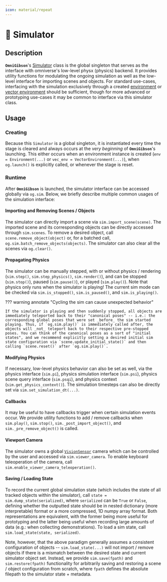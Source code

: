 ```yaml
---
icon: material/repeat
---
```


# 🔁 **Simulator**

## Description

**`OmniGibson`**'s [Simulator](../reference/simulator.html) class is the global singleton that serves as the interface with omniverse's low-level physx (physics) backend. It provides utility functions for modulating the ongoing simulation as well as the low-level interface for importing scenes and objects. For standard use-cases, interfacing with the simulation exclusively through a created [environment](./environments.md) or [vector environment](./vector_environments.md) should be sufficient, though for more advanced or prototyping use-cases it may be common to interface via this simulator class.

## Usage

### Creating

Because this `Simulator` is a global singleton, it is instantiated every time the stage is cleared and always occurs at the _very beginning_ of **`OmniGibson`**'s launching. This either occurs when an environment instance is created (`env = Environment(...)` or `vec_env = VectorEnvironment(...)`), when `og.launch()` is explicitly called, or whenever the stage is reset.

### Runtime

After **`OmniGibson`** is launched, the simulator interface can be accessed globally via `og.sim`. Below, we briefly describe multiple common usages of the simulation interface:

#### Importing and Removing Scenes / Objects
The simulator can directly import a scene via `sim.import_scene(scene)`. The imported scene and its corresponding objects can be directly accessed through `sim.scenes`. To remove a desired object, call `scene.remove_object(object)` or, for a batched call, `og.sim.batch_remove_objects(objects)`. The simulator can also clear all the scenes via `og.clear()`.

#### Propagating Physics
The simulator can be manually stepped, with or without physics / rendering (`sim.step()`, `sim.step_physics()`, `sim.render()`), and can be stopped (`sim.stop()`), paused (`sim.pause()`), or played (`sim.play()`). Note that physics only runs when the simulator is playing! The current sim mode can be checked via `sim.is_stopped()`, `sim.is_paused()`, and `sim.is_playing()`.

??? warning annotate "Cycling the sim can cause unexpected behavior"

    If the simulator is playing and then suddenly stopped, all objects are immediately teleported back to their "canonical poses" -- i.e.: the corresponding global poses that were set _before_ the sim started playing. Thus, if `og.sim.play()` is immediately called after, the objects will _not_ teleport back to their respective pre-stopped poses. You can think of the canonical poses as a sort of "initial states", and we recommend explicitly setting a desired initial sim state configuration via `scene.update_initial_state()` and then calling `scene.reset()` after `og.sim.play()`.

#### Modifying Physics
If necessary, low-level physics behavior can also be set as well, via the physics interface (`sim.pi`), physics simulation interface (`sim.psi`), physics scene query interface (`sim.psqi`), and physics context (`sim.get_physics_context()`). The simulation timesteps can also be directly set via `sim.set_simulation_dt(...)`.

#### Callbacks
It may be useful to have callbacks trigger when certain simulation events occur. We provide utility functions to add / remove callbacks when `sim.play()`, `sim.stop()`, `sim._post_import_object()`, and `sim._pre_remove_object()` is called.

#### Viewport Camera
The simulator owns a global [`VisionSensor`](./sensors.md) camera which can be controlled by the user and accessed via `sim.viewer_camera`. To enable keyboard teleoperation of the camera, call `sim.enable_viewer_camera_teleoperation()`.

#### Saving / Loading State
To record the current global simulation state (which includes the state of all tracked objects within the simulator), call `state = sim.dump_state(serialized)`, where `serialized` can be `True` or `False`, defining whether the outputted state should be in nested dictionary (more interpretable) format or a more compressed, 1D numpy array format. Both representations are equivalent, with the former being more useful for prototyping and the latter being useful when recording large amounts of data (e.g.: when collecting demonstrations). To load a sim state, call `sim.load_state(state, serialized)`.

Note, however, that the above paradigm generally assumes a consistent configuration of objects -- `sim.load_state(...)` will not import / remove objects if there is a mismatch between the desired state and current simulator object set. Instead, we provide `sim.save(fpath)` and `sim.restore(fpath)` functionality for arbitrarily saving and restoring a scene / object configuration from scratch, where `fpath` defines the absolute filepath to the simulator state + metadata.
